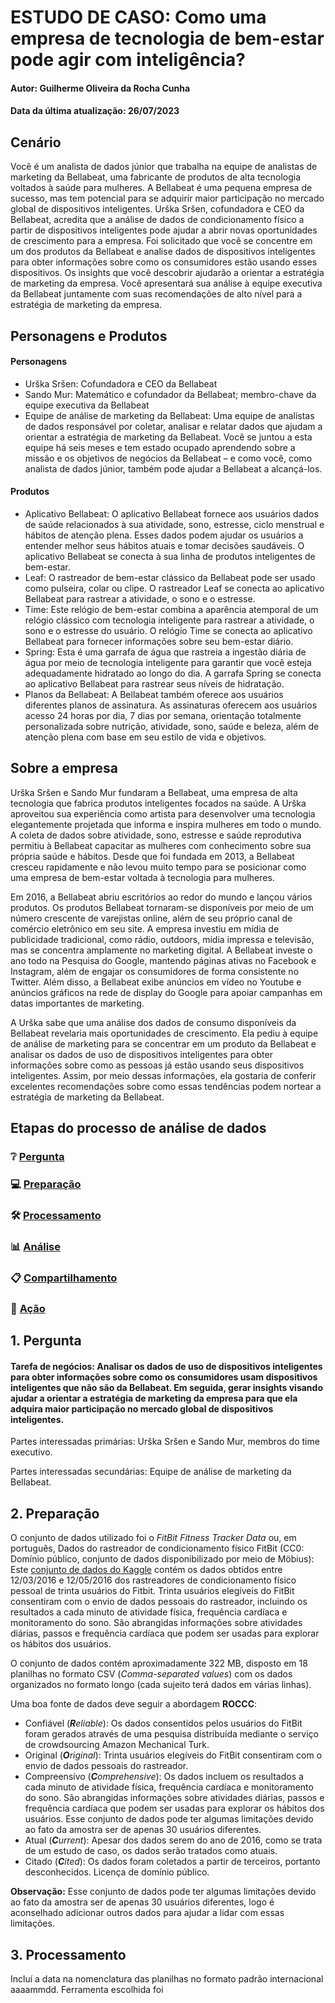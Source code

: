 # ESTUDO DE CASO: Como uma empresa de tecnologia de bem-estar pode agir com inteligência?
#### Autor: Guilherme Oliveira da Rocha Cunha

#### Data da última atualização: 26/07/2023

## Cenário
Você é um analista de dados júnior que trabalha na equipe de analistas de marketing da Bellabeat, uma fabricante de produtos de alta tecnologia voltados à saúde para mulheres. A Bellabeat é uma pequena empresa de sucesso, mas tem potencial para se adquirir maior participação no mercado global de dispositivos inteligentes. Urška Sršen, cofundadora e CEO da Bellabeat, acredita que a análise de dados de condicionamento físico a partir de dispositivos inteligentes pode ajudar a abrir novas oportunidades de crescimento para a empresa. Foi solicitado que você se concentre em um dos produtos da Bellabeat e analise dados de dispositivos inteligentes para obter informações sobre como os consumidores estão usando esses dispositivos. Os insights que você descobrir ajudarão a orientar a estratégia de marketing da empresa. Você apresentará sua análise à equipe executiva da Bellabeat juntamente com suas recomendações de alto nível para a estratégia de marketing da empresa.

## Personagens e Produtos
#### Personagens
- Urška Sršen: Cofundadora e CEO da Bellabeat
- Sando Mur: Matemático e cofundador da Bellabeat; membro-chave da equipe executiva da Bellabeat
- Equipe de análise de marketing da Bellabeat: Uma equipe de analistas de dados responsável por coletar, analisar e relatar dados que ajudam a orientar a estratégia de marketing da Bellabeat. Você se juntou a esta equipe há seis meses e tem estado ocupado aprendendo sobre a missão e os objetivos de negócios da Bellabeat – e como você, como analista de dados júnior, também pode ajudar a Bellabeat a alcançá-los.

#### Produtos
- Aplicativo Bellabeat: O aplicativo Bellabeat fornece aos usuários dados de saúde relacionados à sua atividade, sono, estresse, ciclo menstrual e hábitos de atenção plena. Esses dados podem ajudar os usuários a entender melhor seus hábitos atuais e tomar decisões saudáveis. O aplicativo Bellabeat se conecta à sua linha de produtos inteligentes de bem-estar.
- Leaf: O rastreador de bem-estar clássico da Bellabeat pode ser usado como pulseira, colar ou clipe. O rastreador Leaf se conecta ao aplicativo Bellabeat para rastrear a atividade, o sono e o estresse.
- Time: Este relógio de bem-estar combina a aparência atemporal de um relógio clássico com tecnologia inteligente para rastrear a atividade, o sono e o estresse do usuário. O relógio Time se conecta ao aplicativo Bellabeat para fornecer informações sobre seu bem-estar diário.
- Spring: Esta é uma garrafa de água que rastreia a ingestão diária de água por meio de tecnologia inteligente para garantir que você esteja adequadamente hidratado ao longo do dia. A garrafa Spring se conecta ao aplicativo Bellabeat para rastrear seus níveis de hidratação.
- Planos da Bellabeat: A Bellabeat também oferece aos usuários diferentes planos de assinatura. As assinaturas oferecem aos usuários acesso 24 horas por dia, 7 dias por semana, orientação totalmente personalizada sobre nutrição, atividade, sono, saúde e beleza, além de atenção plena com base em seu estilo de vida e objetivos.

## Sobre a empresa
Urška Sršen e Sando Mur fundaram a Bellabeat, uma empresa de alta tecnologia que fabrica produtos inteligentes focados na saúde. A Urška aproveitou sua experiência como artista para desenvolver uma tecnologia elegantemente projetada que informa e inspira mulheres em todo o mundo. A coleta de dados sobre atividade, sono, estresse e saúde reprodutiva permitiu à Bellabeat capacitar as mulheres com conhecimento sobre sua própria saúde e hábitos. Desde que foi fundada em 2013, a Bellabeat cresceu rapidamente e não levou muito tempo para se posicionar como uma empresa de bem-estar voltada à tecnologia para mulheres.

Em 2016, a Bellabeat abriu escritórios ao redor do mundo e lançou vários produtos. Os produtos Bellabeat tornaram-se disponíveis por meio de um número crescente de varejistas online, além de seu próprio canal de comércio eletrônico em seu site. A empresa investiu em mídia de publicidade tradicional, como rádio, outdoors, mídia impressa e televisão, mas se concentra amplamente no marketing digital. A Bellabeat investe o ano todo na Pesquisa do Google, mantendo páginas ativas no Facebook e Instagram, além de engajar os consumidores de forma consistente no Twitter. Além disso, a Bellabeat exibe anúncios em vídeo no Youtube e anúncios gráficos na rede de display do Google para apoiar campanhas em datas importantes de marketing.

A Urška sabe que uma análise dos dados de consumo disponíveis da Bellabeat revelaria mais oportunidades de crescimento. Ela pediu à equipe de análise de marketing para se concentrar em um produto da Bellabeat e analisar os dados de uso de dispositivos inteligentes para obter informações sobre como as pessoas já estão usando seus dispositivos inteligentes. Assim, por meio dessas informações, ela gostaria de conferir excelentes recomendações sobre como essas tendências podem nortear a estratégia de marketing da Bellabeat.

## Etapas do processo de análise de dados

### ❔ [Pergunta](#1-pergunta)
### 💻 [Preparação](#2-preparação)
### 🛠 [Processamento](#3-processamento)
### 📊 [Análise](#4-análise)
### 📋 [Compartilhamento](#5-compartilhamento)
### 🧗 [Ação](#6-ação)

## 1. Pergunta
#### Tarefa de negócios: Analisar os dados de uso de dispositivos inteligentes para obter informações sobre como os consumidores usam dispositivos inteligentes que não são da Bellabeat. Em seguida, gerar insights visando ajudar a orientar a estratégia de marketing da empresa para que ela adquira maior participação no mercado global de dispositivos inteligentes.

Partes interessadas primárias: Urška Sršen e Sando Mur, membros do time executivo.

Partes interessadas secundárias: Equipe de análise de marketing da Bellabeat.

## 2. Preparação
O conjunto de dados utilizado foi o _FitBit Fitness Tracker Data_ ou, em português, Dados do rastreador de condicionamento físico FitBit (CC0: Domínio público, conjunto de dados disponibilizado por meio de Möbius): Este [conjunto de dados do Kaggle](https://www.kaggle.com/datasets/arashnic/fitbit) contém os dados obtidos entre 12/03/2016 e 12/05/2016 dos rastreadores de condicionamento físico pessoal de trinta usuários do Fitbit. Trinta usuários elegíveis do FitBit consentiram com o envio de dados pessoais do rastreador, incluindo os resultados a cada minuto de atividade física, frequência cardíaca e monitoramento do sono. São abrangidas informações sobre atividades diárias, passos e frequência cardíaca que podem ser usadas para explorar os hábitos dos usuários. 

O conjunto de dados contém aproximadamente 322 MB, disposto em 18 planilhas no formato CSV (_Comma-separated values_) com os dados organizados no formato longo (cada sujeito terá dados em várias linhas).

Uma boa fonte de dados deve seguir a abordagem **ROCCC**:
- Confiável (_**R**eliable_): Os dados consentidos pelos usuários do FitBit foram gerados através de uma pesquisa distribuída mediante o serviço de crowdsourcing Amazon Mechanical Turk.
- Original (_**O**riginal_): Trinta usuários elegíveis do FitBit consentiram com o envio de dados pessoais do rastreador.
- Compreensivo (_**C**omprehensive_): Os dados incluem os resultados a cada minuto de atividade física, frequência cardíaca e monitoramento do sono. São abrangidas informações sobre atividades diárias, passos e frequência cardíaca que podem ser usadas para explorar os hábitos dos usuários. Esse conjunto de dados pode ter algumas limitações devido ao fato da amostra ser de apenas 30 usuários diferentes.
- Atual (_**C**urrent_): Apesar dos dados serem do ano de 2016, como se trata de um estudo de caso, os dados serão tratados como atuais.
- Citado (_**C**ited_): Os dados foram coletados a partir de terceiros, portanto desconhecidos. Licença de domínio público.

**Observação:** Esse conjunto de dados pode ter algumas limitações devido ao fato da amostra ser de apenas 30 usuários diferentes, logo é aconselhado adicionar outros dados para ajudar a lidar com essas limitações.

## 3. Processamento

Incluí a data na nomenclatura das planilhas no formato padrão internacional aaaammdd.
Ferramenta escolhida foi 

